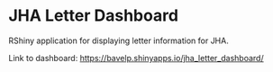 # JHA Letter Dashboard
RShiny application for displaying letter information for JHA.

Link to dashboard: https://bavelp.shinyapps.io/jha_letter_dashboard/
